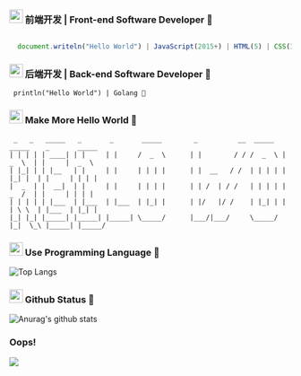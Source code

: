 ### <img src="https://emojis.slackmojis.com/emojis/images/1643514525/5197/party_blob.gif?1643514525"  width="24" /> 前端开发 | Front-end Software Developer :wave:

```javascript

  document.writeln("Hello World") | JavaScript(2015+) | HTML(5) | CSS(3) 💬

```

### <img src="https://emojis.slackmojis.com/emojis/images/1643514596/5999/meow_party.gif?1643514596"  width="24" /> 后端开发 | Back-end Software Developer :wave:
```golang
 println("Hello World") | Golang 💬
```

### <img src="https://emojis.slackmojis.com/emojis/images/1699659569/74744/huh.gif?1699659569" width="24" /> Make More Hello World :wave:

```
 _   _   _____   _       _       _____        _          __  _____   _____    _       _____  
| | | | | ____| | |     | |     /  _  \      | |        / / /  _  \ |  _  \  | |     |  _  \ 
| |_| | | |__   | |     | |     | | | |      | |  __   / /  | | | | | |_| |  | |     | | | | 
|  _  | |  __|  | |     | |     | | | |      | | /  | / /   | | | | |  _  /  | |     | | | | 
| | | | | |___  | |___  | |___  | |_| |      | |/   |/ /    | |_| | | | \ \  | |___  | |_| | 
|_| |_| |_____| |_____| |_____| \_____/      |___/|___/     \_____/ |_|  \_\ |_____| |_____/ 

```
### <img src="https://emojis.slackmojis.com/emojis/images/1643515192/12068/mild-panic-intensifies.gif?1643515192" width="24"> Use Programming Language :wave:
![Top Langs](https://github-readme-stats.vercel.app/api/top-langs/?username=djkloop&theme=buefy&layout=compact) 

### <img src="https://emojis.slackmojis.com/emojis/images/1666851939/62008/party-github.gif?1666851939" width="24"> Github Status :wave:
![Anurag's github stats](https://github-readme-stats.vercel.app/api?username=djkloop&show_icons=true&theme=vue-dark)

### Oops!
![](https://komarev.com/ghpvc/?username=djkloop)


<!--
**djkloop/djkloop** is a ✨ _special_ ✨ repository because its `README.md` (this file) appears on your GitHub profile.

Here are some ideas to get you started:

- 🔭 I’m currently working on ...
- 🌱 I’m currently learning ...
- 👯 I’m looking to collaborate on ...
- 🤔 I’m looking for help with ...
- 💬 Ask me about ...
- 📫 How to reach me: ...
- 😄 Pronouns: ...
- ⚡ Fun fact: ...
-->
